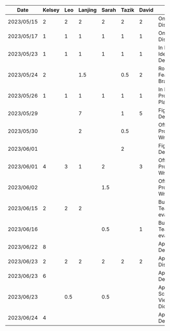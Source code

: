 | Date       | Kelsey | Leo | Lanjing | Sarah | Tazik | David | Task                         |
|------------|--------|-----|---------|-------|-------|-------|------------------------------|
| 2023/05/15 |   2    |  2  |    2    |   2   |   2   |   2   |    Online Idea Discussion    |
| 2023/05/17 |   1    |  1  |    1    |   1   |   1   |   1   |    Online Idea Discussion    |
| 2023/05/23 |   1    |  1  |    1    |   1   |   1   |   1   |    In Person Idea Decision   |
| 2023/05/24 |   2    |     |   1.5   |       |  0.5  |   2   |    Rough Feature Brainstorm  |
| 2023/05/26 |   1    |  1  |    1    |   1   |   1   |   1   | In Person Proposal  Planning |
| 2023/05/29 |        |     |    7    |       |   1   |   5   |       Figma UI Design        |
| 2023/05/30 |        |     |    2    |       |  0.5  |       |   Official Proposal Writing  |
| 2023/06/01 |        |     |         |       |   2   |       |       Figma UI Design        |
| 2023/06/01 |   4    |  3  |    1    |   2   |       |   3   |   Official Proposal Writing  |
| 2023/06/02 |        |     |         |  1.5  |       |       |   Official Proposal Writing  |
| 2023/06/15 |   2    |  2  |    2    |       |       |       |   Buddy Team’s evaluation    |
| 2023/06/16 |        |     |         |  0.5  |       |  1    |   Buddy Team’s evaluation    |
| 2023/06/22 |   8    |     |         |       |       |       |     App Demo Development     |
| 2023/06/23 |   2    |  2  |    2    |   2   |   2   |   2   |     App Demo Discussion      |
| 2023/06/23 |   6    |     |         |       |       |       |     App Demo Development     |
| 2023/06/23 |        | 0.5 |         |  0.5  |       |       |  App Schedule View Dicussion |
| 2023/06/24 |   4    |     |         |       |       |       |     App Demo Development     |